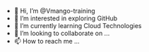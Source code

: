 - 👋 Hi, I’m @Vmango-training
- 👀 I’m interested in exploring GitHub
- 🌱 I’m currently learning Cloud Technologies
- 💞️ I’m looking to collaborate on ...
- 📫 How to reach me ...

<!---
Vmango-training/Vmango-training is a ✨ special ✨ repository because its `README.md` (this file) appears on your GitHub profile.
You can click the Preview link to take a look at your changes.
--->

